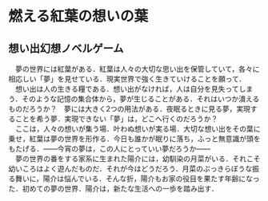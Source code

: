 # 燃える紅葉の想いの葉
## 想い出幻想ノベルゲーム
　夢の世界には紅葉がある．紅葉は人々の大切な思い出を保管していて，各々に相応しい「夢」を見せている．現実世界で強く生きていけることを願って．  
　想い出は人の生きる糧である．想い出がなければ，人は自分を見失ってしまう．そのような記憶の集合体から，夢が生じることがある．それはいつか潰えるものだろうか？　夢には大きく2つの用法がある．夜眠るときに見る夢，実現することを希う夢．実現できない「夢」は，どこへ行くのだろうか？  
　ここは，人々の想いが集う場．叶わぬ想いが実る場．大切な想い出をその葉に乗せ，紅葉は夢の世界を形作る．今日も誰かが眠りに落ち，ふっと無意識が頭をもたげる．――今宵の夢は，この人にとっていい夢だろうか――  
　夢の世界の番をする家系に生まれた陽介には，幼馴染の月菜がいる．それこそ幼いころはよく遊んだものだ．それが今はどうだろう．月菜のぶっきらぼうな振る舞いに，陽介は悩んでいる．そんな折，陽介もお家の役目を果たす年齢になった．初めての夢の世界．陽介は，新たな生活への一歩を踏み出す．